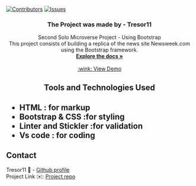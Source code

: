 [![Contributors][contributors-shield]][contributors-url]
[![Issues][issues-shield]][issues-url]
<br />
<p align="center">
 <h3 align="center">The Project was made by -  Tresor11</h3>
 <p align="center">
   Second Solo Microverse Project - Using Bootstrap </br>
  This project consists of building a replica of the news site Newsweek.com using the Bootstrap framework.
   <br />
   <a href="https://github.com/Tresor11/News-week"><strong>Explore the docs »</strong></a>
   <br />
   <br />
   <a href="https://raw.githack.com/Datagirlcmr/Newsweek-Bootstrap/master/index.html"> :wink: View Demo </a> 
 </p>
</p>
<h2 align="center">Tools and Technologies Used<h2>
 <ul>
  <li>HTML : for markup</li>
  <li>Bootstrap & CSS :for styling</li>
  <li>Linter and Stickler :for validation</li>
  <li>Vs code : for coding</li>
 </ul>
<!-- TABLE OF CONTENTS -->

## Contact
Tresor11 :man: - [Github profile](https://github.com/Tresor11)
<br>
Project Link :envelope:: [Project repo](https://github.com/Tresor11/News-week)
<!-- ACKNOWLEDGEMENTS -->

<!-- MARKDOWN LINKS & IMAGES -->
<!-- https://www.markdownguide.org/basic-syntax/#reference-style-links -->
[contributors-shield]: https://img.shields.io/github/contributors/othneildrew/Best-README-Template.svg?style=flat-square
[contributors-url]: "https://github.com/Tresor11/News-week/graphs/contributors"
[issues-shield]: https://img.shields.io/github/issues/othneildrew/Best-README-Template.svg?style=flat-square
[issues-url]: "https://github.com/Tresor11/News-week/issues"
